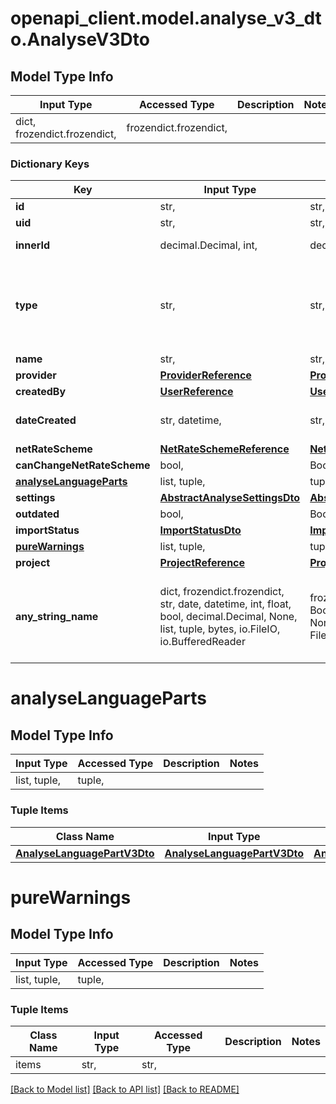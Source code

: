 # openapi_client.model.analyse_v3_dto.AnalyseV3Dto

## Model Type Info
Input Type | Accessed Type | Description | Notes
------------ | ------------- | ------------- | -------------
dict, frozendict.frozendict,  | frozendict.frozendict,  |  | 

### Dictionary Keys
Key | Input Type | Accessed Type | Description | Notes
------------ | ------------- | ------------- | ------------- | -------------
**id** | str,  | str,  |  | [optional] 
**uid** | str,  | str,  |  | [optional] 
**innerId** | decimal.Decimal, int,  | decimal.Decimal,  |  | [optional] value must be a 32 bit integer
**type** | str,  | str,  |  | [optional] must be one of ["PreAnalyse", "PostAnalyse", "PreAnalyseTarget", "Compare", "PreAnalyseProvider", ] 
**name** | str,  | str,  |  | [optional] 
**provider** | [**ProviderReference**](ProviderReference.md) | [**ProviderReference**](ProviderReference.md) |  | [optional] 
**createdBy** | [**UserReference**](UserReference.md) | [**UserReference**](UserReference.md) |  | [optional] 
**dateCreated** | str, datetime,  | str,  |  | [optional] value must conform to RFC-3339 date-time
**netRateScheme** | [**NetRateSchemeReference**](NetRateSchemeReference.md) | [**NetRateSchemeReference**](NetRateSchemeReference.md) |  | [optional] 
**canChangeNetRateScheme** | bool,  | BoolClass,  |  | [optional] 
**[analyseLanguageParts](#analyseLanguageParts)** | list, tuple,  | tuple,  |  | [optional] 
**settings** | [**AbstractAnalyseSettingsDto**](AbstractAnalyseSettingsDto.md) | [**AbstractAnalyseSettingsDto**](AbstractAnalyseSettingsDto.md) |  | [optional] 
**outdated** | bool,  | BoolClass,  |  | [optional] 
**importStatus** | [**ImportStatusDto**](ImportStatusDto.md) | [**ImportStatusDto**](ImportStatusDto.md) |  | [optional] 
**[pureWarnings](#pureWarnings)** | list, tuple,  | tuple,  |  | [optional] 
**project** | [**ProjectReference**](ProjectReference.md) | [**ProjectReference**](ProjectReference.md) |  | [optional] 
**any_string_name** | dict, frozendict.frozendict, str, date, datetime, int, float, bool, decimal.Decimal, None, list, tuple, bytes, io.FileIO, io.BufferedReader | frozendict.frozendict, str, BoolClass, decimal.Decimal, NoneClass, tuple, bytes, FileIO | any string name can be used but the value must be the correct type | [optional]

# analyseLanguageParts

## Model Type Info
Input Type | Accessed Type | Description | Notes
------------ | ------------- | ------------- | -------------
list, tuple,  | tuple,  |  | 

### Tuple Items
Class Name | Input Type | Accessed Type | Description | Notes
------------- | ------------- | ------------- | ------------- | -------------
[**AnalyseLanguagePartV3Dto**](AnalyseLanguagePartV3Dto.md) | [**AnalyseLanguagePartV3Dto**](AnalyseLanguagePartV3Dto.md) | [**AnalyseLanguagePartV3Dto**](AnalyseLanguagePartV3Dto.md) |  | 

# pureWarnings

## Model Type Info
Input Type | Accessed Type | Description | Notes
------------ | ------------- | ------------- | -------------
list, tuple,  | tuple,  |  | 

### Tuple Items
Class Name | Input Type | Accessed Type | Description | Notes
------------- | ------------- | ------------- | ------------- | -------------
items | str,  | str,  |  | 

[[Back to Model list]](../../README.md#documentation-for-models) [[Back to API list]](../../README.md#documentation-for-api-endpoints) [[Back to README]](../../README.md)

